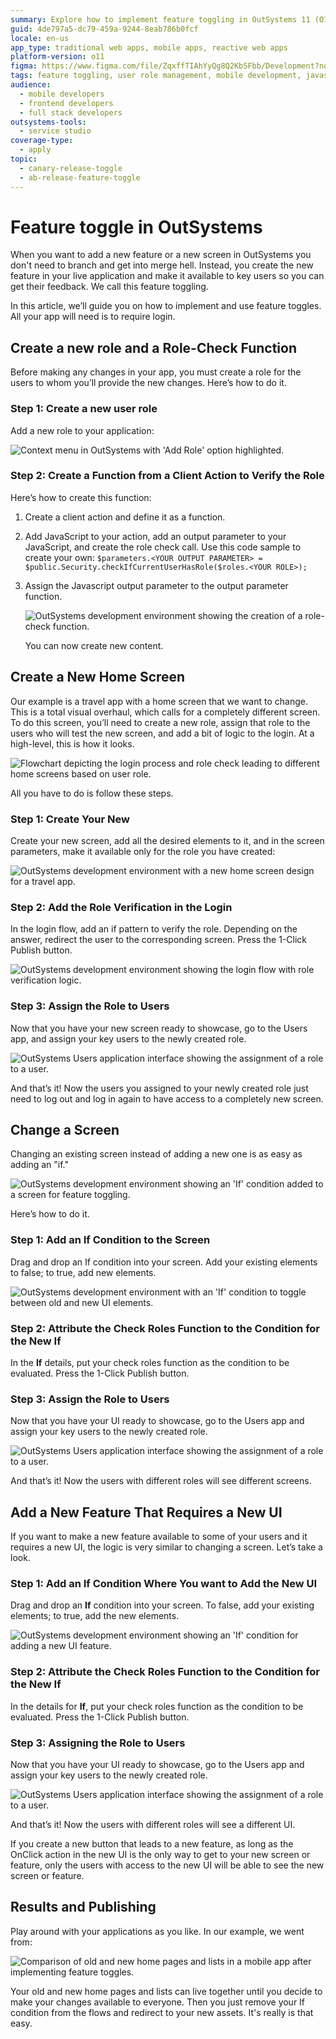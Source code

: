 ```yaml
---
summary: Explore how to implement feature toggling in OutSystems 11 (O11) to streamline app updates and user role management.
guid: 4de797a5-dc79-459a-9244-8eab786b0fcf
locale: en-us
app_type: traditional web apps, mobile apps, reactive web apps
platform-version: o11
figma: https://www.figma.com/file/ZqxffTIAhYyQg8Q2KbSFbb/Development?node-id=1742:411
tags: feature toggling, user role management, mobile development, javascript, user authentication
audience:
  - mobile developers
  - frontend developers
  - full stack developers
outsystems-tools:
  - service studio
coverage-type:
  - apply
topic:
  - canary-release-toggle
  - ab-release-feature-toggle
---
```


# Feature toggle in OutSystems

When you want to add a new feature or a new screen in OutSystems you don't need to branch and get into merge hell. Instead, you create the new feature in your live application and make it available to key users so you can get their feedback. We call this feature toggling.

In this article, we’ll guide you on how to implement and use feature toggles. All your app will need is to require login.

## Create a new role and a Role-Check Function

Before making any changes in your app, you must create a role for the users to whom you’ll provide the new changes. Here’s how to do it.

### Step 1:  Create a new user role

Add a new role to your application:

![Context menu in OutSystems with 'Add Role' option highlighted.](images/fun-with-feature-flags-live-mobile-apps_01.png "Adding a New User Role in OutSystems")

### Step 2: Create a Function from a Client Action to Verify the Role

Here’s how to create this function:

1. Create a client action and define it as a function.
1. Add JavaScript to your action, add an output parameter to your JavaScript, and create the role check call. Use this code sample to create your own:
    ```$parameters.<YOUR OUTPUT PARAMETER> = $public.Security.checkIfCurrentUserHasRole($roles.<YOUR ROLE>);```
1. Assign the Javascript output parameter to the output parameter function.

    ![OutSystems development environment showing the creation of a role-check function.](images/fun-with-feature-flags-live-mobile-apps_02_new.png "Creating a Role-Check Function in OutSystems")

    You can now create new content.

## Create a New Home Screen

Our example is a travel app with a home screen that we want to change. This is a total visual overhaul, which calls for a completely different screen. To do this screen, you’ll need to create a new role, assign that role to the users who will test the new screen, and add a bit of logic to the login. At a high-level, this is how it looks.

![Flowchart depicting the login process and role check leading to different home screens based on user role.](images/fun-with-feature-flags-live-mobile-apps_03.png "Feature Toggle Flow for New Home Screen in OutSystems")

All you have to do is follow these steps.

### Step 1:  Create Your New 

Create your new screen, add all the desired elements to it, and in the screen parameters, make it available only for the role you have created:

![OutSystems development environment with a new home screen design for a travel app.](images/fun-with-feature-flags-live-mobile-apps_04.png "New Home Screen Creation in OutSystems")


### Step 2: Add the Role Verification in the Login

In the login flow, add an if pattern to verify the role. Depending on the answer, redirect the user to the corresponding screen. Press the 1-Click Publish button.

![OutSystems development environment showing the login flow with role verification logic.](images/fun-with-feature-flags-live-mobile-apps_05_new.png "Role Verification in Login Flow in OutSystems")


### Step 3: Assign the Role to Users

Now that you have your new screen ready to showcase, go to the Users app, and assign your key users to the newly created role.

![OutSystems Users application interface showing the assignment of a role to a user.](images/fun-with-feature-flags-live-mobile-apps_06.png "Assigning a Role to Users in OutSystems")

And that’s it! Now the users you assigned to your newly created role just need to log out and log in again to have access to a completely new screen.


## Change a Screen


Changing an existing screen instead of adding a new one is as easy as adding an "if."

![OutSystems development environment showing an 'If' condition added to a screen for feature toggling.](images/fun-with-feature-flags-live-mobile-apps_07.png "Adding an If Condition to Change a Screen in OutSystems")

Here’s how to do it.

### Step 1: Add an If Condition to the Screen

Drag and drop an If condition into your screen. Add your existing elements to false; to true, add new elements.

![OutSystems development environment with an 'If' condition to toggle between old and new UI elements.](images/fun-with-feature-flags-live-mobile-apps_08_new.png "Implementing Feature Toggle for UI Elements in OutSystems")

### Step 2: Attribute the Check Roles Function to the Condition for the New If

In the **If** details, put your check roles function as the condition to be evaluated. Press the 1-Click Publish button.

### Step 3: Assign the Role to Users

Now that you have your UI ready to showcase, go to the Users app and assign your key users to the newly created role.

![OutSystems Users application interface showing the assignment of a role to a user.](images/fun-with-feature-flags-live-mobile-apps_06.png "Assigning a Role to Users in OutSystems")

And that’s it! Now the users with different roles will see different screens.

## Add a New Feature That Requires a New UI

If you want to make a new feature available to some of your users and it requires a new UI, the logic is very similar to changing a screen. Let’s take a look.


### Step 1: Add an If Condition Where You want to Add the New UI

Drag and drop an **If** condition into your screen. To false, add your existing elements; to true, add the new elements.

![OutSystems development environment showing an 'If' condition for adding a new UI feature.](images/fun-with-feature-flags-live-mobile-apps_09_new.png "Adding a New UI Feature with an If Condition in OutSystems")

### Step 2: Attribute the Check Roles Function to the Condition for the New If

In the details for **If**, put your check roles function as the condition to be evaluated. Press the 1-Click Publish button.

### Step 3: Assigning the Role to Users

Now that you have your UI ready to showcase, go to the Users app and assign your key users to the newly created role.

![OutSystems Users application interface showing the assignment of a role to a user.](images/fun-with-feature-flags-live-mobile-apps_06.png "Assigning a Role to Users in OutSystems")


And that’s it! Now the users with different roles will see a different UI.

<div class="info" markdown="1">

If you create a new button that leads to a new feature, as long as the OnClick action in the new UI is the only way to get to your new screen or feature, only the users with access to the new UI will be able to see the new screen or feature.

</div>

## Results and Publishing

Play around with your applications as you like. In our example, we went from:

![Comparison of old and new home pages and lists in a mobile app after implementing feature toggles.](images/fun-with-feature-flags-live-mobile-apps_10_new.png "Before and After Screenshots of Feature Toggle Implementation")

Your old and new home pages and lists can live together until you decide to make your changes available to everyone. Then you just remove your If condition from the flows and redirect to your new assets. It's really is that easy.
